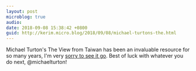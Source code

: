 ```yaml
---
layout: post
microblog: true
audio: 
date: 2018-09-08 15:38:42 +0800
guid: http://kerim.micro.blog/2018/09/08/michael-turtons-the.html
---
```

Michael Turton's The View from Taiwan has been an invaluable resource for so many years, I'm very [sorry to see it go](https://michaelturton.blogspot.com/2018/09/what-more-words.html). Best of luck with whatever you do next, @michaelturton!
